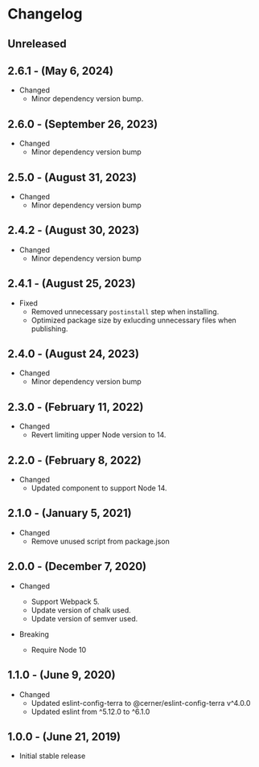 # Changelog

## Unreleased

## 2.6.1 - (May 6, 2024)

* Changed
  * Minor dependency version bump.

## 2.6.0 - (September 26, 2023)

* Changed
  * Minor dependency version bump

## 2.5.0 - (August 31, 2023)

* Changed
  * Minor dependency version bump

## 2.4.2 - (August 30, 2023)

* Changed
  * Minor dependency version bump

## 2.4.1 - (August 25, 2023)

* Fixed
  * Removed unnecessary `postinstall` step when installing.
  * Optimized package size by exlucding unnecessary files when publishing.

## 2.4.0 - (August 24, 2023)

* Changed
  * Minor dependency version bump

## 2.3.0 - (February 11, 2022)

* Changed
  * Revert limiting upper Node version to 14.

## 2.2.0 - (February 8, 2022)

* Changed
  * Updated component to support Node 14.

## 2.1.0 - (January 5, 2021)

* Changed
  * Remove unused script from package.json

## 2.0.0 - (December 7, 2020)

* Changed
  * Support Webpack 5.
  * Update version of chalk used.
  * Update version of semver used.

* Breaking
  * Require Node 10

## 1.1.0 - (June 9, 2020)

* Changed
  * Updated eslint-config-terra to @cerner/eslint-config-terra v^4.0.0
  * Updated eslint from ^5.12.0 to ^6.1.0

## 1.0.0 - (June 21, 2019)

* Initial stable release
